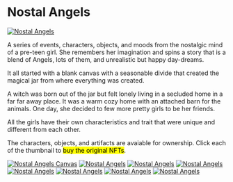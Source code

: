 # Nostal Angels

<a href="https://opensea.io/collection/nostalangels" title="Nostal Angels"><img class="small right" src="/static/nft/nostal-angels/nostal-angels-logo.jpg" alt="Nostal Angels"></a>

A series of events, characters, objects, and moods from the nostalgic mind of a pre-teen girl. She remembers her imagination and spins a story that is a blend of Angels, lots of them, and unrealistic but happy day-dreams.

It all started with a blank canvas with a seasonable divide that created the magical jar from where everything was created.

A witch was born out of the jar but felt lonely living in a secluded home in a far far away place. It was a warm cozy home with an attached barn for the animals. One day, she decided to few more pretty girls to be her friends.

All the girls have their own characteristics and trait that were unique and different from each other.

The characters, objects, and artifacts are avaiable for ownership. Click each of the thumbnail to <mark>buy the original NFTs</mark>.

<div class="gallery content-large">
	<a href="https://opensea.io/assets/matic/0x2953399124f0cbb46d2cbacd8a89cf0599974963/2443293702777852481794981172318749217968644110931189357707000728057836208129/"><img alt="Nostal Angels Canvas" src="/static/nft/nostal-angels/NostalAngels-Canvas.webp"></a>
	<a href="https://opensea.io/assets/0x495f947276749ce646f68ac8c248420045cb7b5e/2443293702777852481794981172318749217968644110931189357707000728057836208129/"><img alt="Nostal Angels " src="/static/nft/nostal-angels/NostalAngels-TreasureJar.webp"></a>
	<a href="https://opensea.io/assets/0x495f947276749ce646f68ac8c248420045cb7b5e/2443293702777852481794981172318749217968644110931189357707000729157347835905/"><img alt="Nostal Angels " src="/static/nft/nostal-angels/NostalAngels-Witch.webp"></a>
	<a href="https://opensea.io/assets/0x495f947276749ce646f68ac8c248420045cb7b5e/2443293702777852481794981172318749217968644110931189357707000730256859463681/"><img alt="Nostal Angels " src="/static/nft/nostal-angels/NostalAngels-Home.webp"></a>
	<a href="https://opensea.io/assets/matic/0x2953399124f0cbb46d2cbacd8a89cf0599974963/2443293702777852481794981172318749217968644110931189357707000731356371091457/"><img alt="Nostal Angels " src="/static/nft/nostal-angels/NostalAngels-Girl.webp"></a>
	<a href="https://opensea.io/assets/matic/0x2953399124f0cbb46d2cbacd8a89cf0599974963/2443293702777852481794981172318749217968644110931189357707000730256859463681/"><img alt="Nostal Angels " src="/static/nft/nostal-angels/NostalAngels-IceCream.webp"></a>
	<a href="https://opensea.io/assets/matic/0x2953399124f0cbb46d2cbacd8a89cf0599974963/2443293702777852481794981172318749217968644110931189357707000732455882719233/"><img alt="Nostal Angels " src="/static/nft/nostal-angels/NostalAngels-Shopping.webp"></a>
	<a href="https://opensea.io/assets/matic/0x2953399124f0cbb46d2cbacd8a89cf0599974963/2443293702777852481794981172318749217968644110931189357707000729157347835905/"><img alt="Nostal Angels " src="/static/nft/nostal-angels/NostalAngels-BeachWear.webp"></a>
</div>